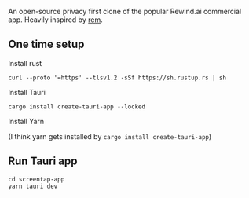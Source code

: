 
An open-source privacy first clone of the popular Rewind.ai commercial app.  Heavily inspired by [rem](https://github.com/jasonjmcghee/rem).

## One time setup

Install rust

```
curl --proto '=https' --tlsv1.2 -sSf https://sh.rustup.rs | sh
```

Install Tauri

```
cargo install create-tauri-app --locked
```

Install Yarn

(I think yarn gets installed by `cargo install create-tauri-app`)

## Run Tauri app

```
cd screentap-app
yarn tauri dev
```